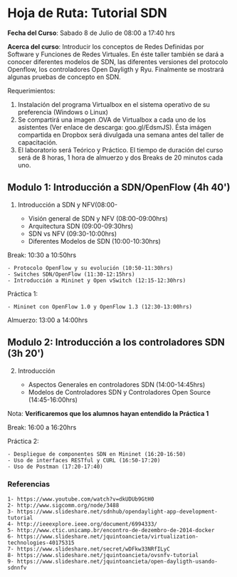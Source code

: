 # Hoja de Ruta: Tutorial SDN 

**Fecha del Curso**: Sabado 8 de Julio de 08:00 a 17:40 hrs

**Acerca del curso**: Introducir los conceptos de Redes Definidas por Software y Funciones de Redes Virtuales. En éste taller también se dará a conocer diferentes modelos de SDN, las diferentes versiones del protocolo Openflow, los controladores Open Dayligth y Ryu. Finalmente se mostrará algunas pruebas de concepto en SDN.

Requerimientos:

1. Instalación del programa Virtualbox en el sistema operativo de su preferencia (Windows o Linux)
2. Se compartirá una imagen .OVA de Virtualbox a cada uno de los asistentes (Ver enlace de descarga: goo.gl/EdsmJS). Ésta imágen compartida en Dropbox será divulgada una semana antes del taller de capacitación.
3. El laboratorio será Teórico y Práctico. El tiempo de duración del curso será de 8 horas, 1 hora de almuerzo y dos Breaks de 20 minutos cada uno.

## Modulo 1: Introducción a SDN/OpenFlow (4h 40')

1. Introducción a SDN y NFV(08:00-

	- Visión general de SDN y NFV (08:00-09:00hrs)
	- Arquitectura SDN (09:00-09:30hrs)
	- SDN vs NFV (09:30-10:00hrs)
	- Diferentes Modelos de SDN (10:00-10:30hrs)

Break: 10:30 a 10:50hrs

	- Protocolo OpenFlow y su evolución (10:50-11:30hrs)
	- Switches SDN/OpenFlow (11:30-12:15hrs)
	- Introducción a Mininet y Open vSwitch (12:15-12:30hrs)

Práctica 1:

	- Mininet con OpenFlow 1.0 y OpenFlow 1.3 (12:30-13:00hrs)

Almuerzo: 13:00 a 14:00hrs

## Modulo 2: Introducción a los controladores SDN (3h 20')

2. Introducción

	- Aspectos Generales en controladores SDN (14:00-14:45hrs)
	- Modelos de Controladores SDN y Controladores Open Source (14:45-16:00hrs)

Nota: **Verificaremos que los alumnos hayan entendido la Práctica 1**

Break: 16:00 a 16:20hrs

Práctica 2:

	- Despliegue de componentes SDN en Mininet (16:20-16:50)
	- Uso de interfaces RESTful y CURL (16:50-17:20)
	- Uso de Postman (17:20-17:40)

### Referencias
```
1- https://www.youtube.com/watch?v=dkUDUb9GtH0
2- http://www.sigcomm.org/node/3488
3- https://www.slideshare.net/sdnhub/opendaylight-app-development-tutorial
4- http://ieeexplore.ieee.org/document/6994333/
5- http://www.ctic.unicamp.br/encontro-de-dezembro-de-2014-docker
6- https://www.slideshare.net/jquintoancieta/virtualization-technologies-40175315
7- https://www.slideshare.net/secret/wDFkw33NRfILyC
8- https://www.slideshare.net/jquintoancieta/ovsnfv-tutorial
9- https://www.slideshare.net/jquintoancieta/open-dayligth-usando-sdnnfv
```

